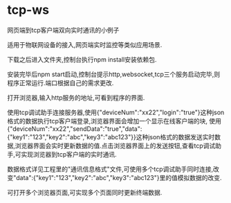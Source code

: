 # tcp-ws
网页端到tcp客户端双向实时通讯的小例子

适用于物联网设备的接入,网页端实时监控等类似应用场景.

下载之后进入文件夹,控制台执行npm install安装依赖包.

安装完毕后npm start启动,控制台提示http,websocket,tcp三个服务启动完毕,则程序正常运行.端口根据自己的需求更改.

打开浏览器,输入http服务的地址,可看到程序的界面.

使用tcp调试助手连接服务器,使用{"deviceNum":"xx22","login":"true"}这种json格式的数据执行tcp客户端登录,浏览器界面会增加一个显示在线客户端的块,
使用{"deviceNum":"xx22","sendData":"true","data":{"key1":"123","key2":"abc","key3":"abc123"}}这种json格式的数据发送实时数据,浏览器界面会实时更新数据的值.点击浏览器界面上的发送按钮,查看tcp调试助手,可实现浏览器到tcp客户端的实时通讯.

数据格式详见工程里的"通讯信息格式"文件,可使用多个tcp调试助手同时连接,改变"data":{"key1":"123","key2":"abc","key3":"abc123"}里的值模拟数据的改变.

可打开多个浏览器页面,可实现多个页面同时更新终端数据.

